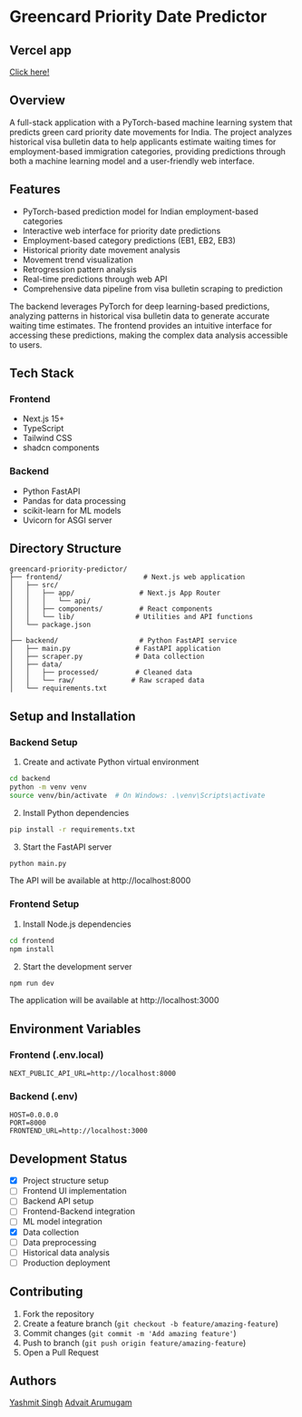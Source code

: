 # Greencard Priority Date Predictor

## Vercel app
[Click here!](greencard-priority-predictor.vercel.app)

## Overview
A full-stack application with a PyTorch-based machine learning system that predicts green card priority date movements for India. The project analyzes historical visa bulletin data to help applicants estimate waiting times for employment-based immigration categories, providing predictions through both a machine learning model and a user-friendly web interface.

## Features
- PyTorch-based prediction model for Indian employment-based categories
- Interactive web interface for priority date predictions
- Employment-based category predictions (EB1, EB2, EB3)
- Historical priority date movement analysis
- Movement trend visualization
- Retrogression pattern analysis
- Real-time predictions through web API
- Comprehensive data pipeline from visa bulletin scraping to prediction

The backend leverages PyTorch for deep learning-based predictions, analyzing patterns in historical visa bulletin data to generate accurate waiting time estimates. The frontend provides an intuitive interface for accessing these predictions, making the complex data analysis accessible to users.

## Tech Stack
### Frontend
- Next.js 15+
- TypeScript
- Tailwind CSS
- shadcn components

### Backend
- Python FastAPI
- Pandas for data processing
- scikit-learn for ML models
- Uvicorn for ASGI server

## Directory Structure
```
greencard-priority-predictor/
├── frontend/                    # Next.js web application
│   ├── src/
│   │   ├── app/                # Next.js App Router
│   │   │   └── api/
│   │   ├── components/         # React components
│   │   └── lib/               # Utilities and API functions
│   └── package.json
│
├── backend/                    # Python FastAPI service
│   ├── main.py                # FastAPI application
│   ├── scraper.py             # Data collection
│   ├── data/
│   │   ├── processed/         # Cleaned data
│   │   └── raw/              # Raw scraped data
│   └── requirements.txt
```

## Setup and Installation

### Backend Setup
1. Create and activate Python virtual environment
```bash
cd backend
python -m venv venv
source venv/bin/activate  # On Windows: .\venv\Scripts\activate
```

2. Install Python dependencies
```bash
pip install -r requirements.txt
```

3. Start the FastAPI server
```bash
python main.py
```
The API will be available at http://localhost:8000

### Frontend Setup
1. Install Node.js dependencies
```bash
cd frontend
npm install
```

2. Start the development server
```bash
npm run dev
```
The application will be available at http://localhost:3000

## Environment Variables

### Frontend (.env.local)
```
NEXT_PUBLIC_API_URL=http://localhost:8000
```

### Backend (.env)
```
HOST=0.0.0.0
PORT=8000
FRONTEND_URL=http://localhost:3000
```

## Development Status
- [x] Project structure setup
- [ ] Frontend UI implementation
- [ ] Backend API setup
- [ ] Frontend-Backend integration
- [ ] ML model integration
- [x] Data collection
- [ ] Data preprocessing
- [ ] Historical data analysis
- [ ] Production deployment

## Contributing
1. Fork the repository
2. Create a feature branch (`git checkout -b feature/amazing-feature`)
3. Commit changes (`git commit -m 'Add amazing feature'`)
4. Push to branch (`git push origin feature/amazing-feature`)
5. Open a Pull Request

## Authors
[Yashmit Singh](https://github.com/yashmit07)
[Advait Arumugam](https://github.com/aardvarkzone)